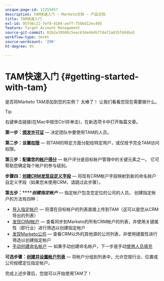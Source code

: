 ```yaml
---
unique-page-id: 12255457
description: TAM快速入门 — Marketo文档 — 产品文档
title: TAM快速入门
exl-id: 95fd6c22-7ef8-4184-aeff-7586d12ec495
feature: Target Account Management
source-git-commit: 02b2e39580c5eac63de4b4b7fdaf2a835fdd4ba5
workflow-type: tm+mt
source-wordcount: '299'
ht-degree: 0%

---
```


# TAM快速入门 {#getting-started-with-tam}

是否将Marketo TAM添加到您的实例？ 太棒了！ 让我们看看您现在需要做什么。

>[!TIP]
>
>右键单击链接(在Mac中按住Ctrl并单击)，在新选项卡中打开每篇文章。

**第一步：[颁发许可证](/help/marketo/product-docs/target-account-management/setup-tam/issue-a-license.md)** — 决定团队中要使用TAM的人员。

**第二步：设置[权限](/help/marketo/product-docs/target-account-management/setup-tam/permissions.md)** — 将TAM的特定方面分配给特定用户，或仅授予完全TAM访问权限。

**第三步：配置您的[帐户得分](/help/marketo/product-docs/target-account-management/setup-tam/account-score.md)** — 帐户评分是目标帐户管理中的关键元素之一。 它可帮助您确定每个帐户的参与级别。

**步骤四：[创建CRM发现自定义字段](/help/marketo/product-docs/target-account-management/setup-tam/create-a-custom-field-for-crm-discovery.md)** — 将现有CRM帐户字段映射到新的命名帐户自定义字段（如果您未使用CRM，请跳过此步骤）。

**第五步：****_创建指定帐户_** — 指定帐户包含您定位的公司的人员。 创建指定帐户的方法有四种：

* [导入指定帐户](/help/marketo/product-docs/target-account-management/target/named-accounts/import-named-accounts.md) — 将潜在目标帐户的列表直接上传到TAM（这可以是您从CRM导出的列表）
* [发现CRM帐户](/help/marketo/product-docs/target-account-management/target/named-accounts/discover-accounts.md#discover-crm-accounts) — 查看同步到Marketo的所有CRM帐户的列表，并使用关键属性（即行业）进行筛选以创建指定帐户
* [发现Marketo公司](/help/marketo/product-docs/target-account-management/target/named-accounts/discover-accounts.md#discover-marketo-companies) — 查看CRM以外的其他源的公司列表，并使用键属性进行筛选以创建指定帐户
* [手动创建命名帐户](/help/marketo/product-docs/target-account-management/target/named-accounts/create-a-named-account.md) — 如果手动创建命名帐户，下一步是手动[使用人员填充](/help/marketo/product-docs/target-account-management/target/named-accounts/add-people-to-a-named-account.md)

**可选步骤：[创建并设置帐户列表](/help/marketo/product-docs/target-account-management/target/account-lists.md#create-a-new-account-list)** — 将帐户分组到列表中，允许您按行业、位置或公司规模定位指定帐户。

完成上述步骤后，您就可以开始使用TAM了！
